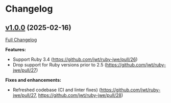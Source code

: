 # Changelog

## [v1.0.0](https://github.com/jwt/ruby-jwe/tree/v1.0.0) (2025-02-16)

[Full Changelog](https://github.com/jwt/ruby-jwe/compare/v0.4.0...v1.0.0)

**Features:**

- Support Ruby 3.4 (https://github.com/jwt/ruby-jwe/pull/26)
- Drop support for Ruby versions prior to 2.5 (https://github.com/jwt/ruby-jwe/pull/27)

**Fixes and enhancements:**

- Refreshed codebase (CI and linter fixes) (https://github.com/jwt/ruby-jwe/pull/27, https://github.com/jwt/ruby-jwe/pull/28)
